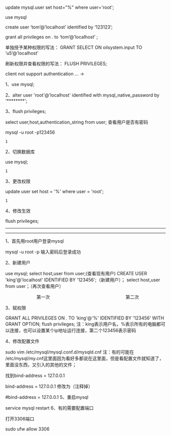 update mysql.user set host="%" where user='root';

use mysql

create user ‘tom’@’localhost’ identified by ‘123123’;


grant all privileges on . to ‘tom’@’localhost’ ;



单独授予某种权限的写法： 
GRANT SELECT 
ON oilsystem.input 
TO ‘u5’@’localhost’


刷新权限并查看权限的写法： 
FLUSH PRIVILEGES; 


client not support authentication ... ->

1、use mysql;

2、alter user 'root'@'localhost' identified with mysql_native_password by '********';

3、flush privileges;

select user,host,authentication_string from user;
查看用户是否有密码

mysql -u root -p123456

    1

2、切换数据库

use mysql;

    1

3、更改权限

update user set host = '%' where user = 'root';

    1

4、修改生效

flush privileges;

---------------------------------------------------
-------------------------------------
1、首先用root用户登录mysql

mysql -u root -p
输入密码后登录成功

2、新建用户

use mysql;
select host,user from user;(查看现有用户)
CREATE USER 'king'@'localhost' IDENTIFIED BY '123456';（新建用户）；
select host,user from user；（再次查看用户）
 



　　　　　　　第一次　　　　　　　　　　　　　　　　　第二次

 3、赋权限

GRANT ALL PRIVILEGES ON *.* TO 'king'@'%' IDENTIFIED BY '123456' WITH GRANT OPTION;
flush privileges;
注：king表示用户名，%表示所有的电脑都可以连接，也可以设置某个ip地址运行连接，第二个123456表示密码

4、修改配置文件

sudo vim /etc/mysql/mysql.conf.d/mysqld.cnf
注：有的可能在 /etc/mysql/my.cnf这里面因为看好多都说在这里面，但是看配置文件就知道了，里面没东西，又引入的其他的文件；

找到bind-address = 127.0.0.1

bind-address = 127.0.0.1 修改为（注释掉）

#bind-address = 127.0.0.1
5、重启mysql

service mysql restart
6、有的需要配置端口

打开3306端口

sudo ufw allow 3306 
